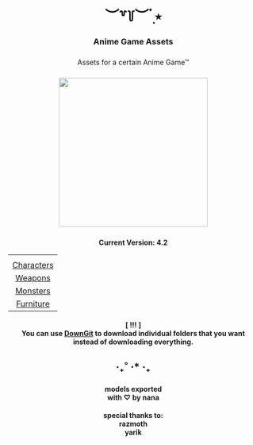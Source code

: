 <h1 align="center">︶꒷꒦︶ ๋࣭ ⭑</h1>

###

<h3 align="center">Anime Game Assets</h3>

###

<p align="center">Assets for a certain Anime Game™</p>

###

<div align="center">
  <img height="300" src="https://upload-os-bbs.hoyolab.com/upload/2021/05/03/106505571/663c2ee3a3876ed8a5943415770e95a0_6472599834359776927.jpg"  />
</div>

###
<p align="center"><b>Current Version: 4.2</b></p>
<div align="center">
    <table align="center">
        <tr>
            <th> 
        </tr>
        <tr>
            <td align="center"> <a href="">Characters</a> </td>
        </tr>
        <tr>
            <td align="center"> <a href="">Weapons</a> </td>
        </tr>
        <tr>
            <td align="center"> <a href="">Monsters</a> </td>
        </tr>
        <tr>
            <td align="center"> <a href="">Furniture</a> </td>
        </tr>
    </table>
</div>

<h4 align="center"> <b>[ !!! ]</b> <br> You can use <a href="https://minhaskamal.github.io/DownGit/">DownGit</a> to download individual folders that you want instead of downloading everything.</h4>

###

<h2 align="center">‧₊˚ ⋅* ‧₊</h2>

###

<h4 align="center">models exported<br>with ♡︎ by nana</h4>
<h4 align="center">special thanks to: <br>razmoth<br>yarik</h4>

<br clear="both">

###